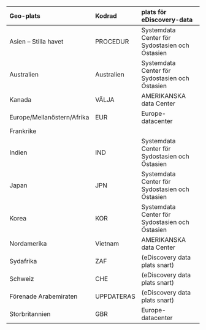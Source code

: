 
|**Geo-plats**             |**Kodrad**|**plats för eDiscovery-data**      |
|:----------------------------|:-------|:---------------------------------|
|Asien – Stilla havet                 |PROCEDUR     |Systemdata Center för Sydostasien och Östasien|
|Australien                    |Australien     |Systemdata Center för Sydostasien och Östasien|
|Kanada                       |VÄLJA     |AMERIKANSKA data Center                    |
|Europe/Mellanöstern/Afrika|EUR     |Europe-datacenter                |
|Frankrike                       ||     |Europe-datacenter                |
|Indien                        |IND     |Systemdata Center för Sydostasien och Östasien|
|Japan                         |JPN     |Systemdata Center för Sydostasien och Östasien|
|Korea                        |KOR     |Systemdata Center för Sydostasien och Östasien|
|Nordamerika                |Vietnam     |AMERIKANSKA data Center                    |
|Sydafrika                 |ZAF     |(eDiscovery data plats snart)|
|Schweiz                  |CHE     |(eDiscovery data plats snart)|
|Förenade Arabemiraten         |UPPDATERAS     |(eDiscovery data plats snart)|
|Storbritannien               |GBR     |Europe-datacenter                |
